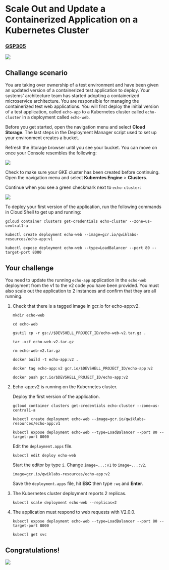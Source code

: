 # Scale Out and Update a Containerized Application on a Kubernetes Cluster


### [GSP305](https://www.cloudskillsboost.google/focuses/1739?locale=en&parent=catalog)

![](https://cdn.qwiklabs.com/GMOHykaqmlTHiqEeQXTySaMXYPHeIvaqa2qHEzw6Occ%3D)


## Challange scenario

You are taking over ownership of a test environment and have been given an updated version of a containerized test application to deploy. Your systems' architecture team has started adopting a containerized microservice architecture. You are responsible for managing the containerized test web applications. You will first deploy the initial version of a test application, called `echo-app` to a Kubernetes cluster called `echo-cluster` in a deployment called `echo-web`.

Before you get started, open the navigation menu and select **Cloud Storage**. The last steps in the Deployment Manager script used to set up your environment creates a bucket.

Refresh the Storage browser until you see your bucket. You can move on once your Console resembles the following:

![](https://cdn.qwiklabs.com/6LFiu9lfhzr7qtTo4e1BifM0q0cRiNDzEHnvYmfvrjc%3D)

Check to make sure your GKE cluster has been created before continuing. Open the navigation menu and select **Kuberntes Engine** > **Clusters**.

Continue when you see a green checkmark next to `echo-cluster`:

![](https://cdn.qwiklabs.com/QouWWaKBDJ2Dug%2B1QP3Zw4jqG5NTXpXmRhrfTXvdF08%3D)

To deploy your first version of the application, run the following commands in Cloud Shell to get up and running:

```
gcloud container clusters get-credentials echo-cluster --zone=us-central1-a
```

```
kubectl create deployment echo-web --image=gcr.io/qwiklabs-resources/echo-app:v1
```

```
kubectl expose deployment echo-web --type=LoadBalancer --port 80 --target-port 8000
```


## Your challenge

You need to update the running `echo-app` application in the `echo-web` deployment from the v1 to the v2 code you have been provided. You must also scale out the application to 2 instances and confirm that they are all running.


1. Check that there is a tagged image in gcr.io for echo-app:v2.

    ```
    mkdir echo-web
    
    cd echo-web
    
    gsutil cp -r gs://$DEVSHELL_PROJECT_ID/echo-web-v2.tar.gz .
    
    tar -xzf echo-web-v2.tar.gz
    
    rm echo-web-v2.tar.gz
    
    docker build -t echo-app:v2 .
    
    docker tag echo-app:v2 gcr.io/$DEVSHELL_PROJECT_ID/echo-app:v2
    
    docker push gcr.io/$DEVSHELL_PROJECT_ID/echo-app:v2
    ```

2. Echo-app:v2 is running on the Kubernetes cluster.

    Deploy the first version of the application.

    ```
    gcloud container clusters get-credentials echo-cluster --zone=us-central1-a

    kubectl create deployment echo-web --image=gcr.io/qwiklabs-resources/echo-app:v1

    kubectl expose deployment echo-web --type=LoadBalancer --port 80 --target-port 8000
    ```

    Edit the `deployment.apps` file.

    ```
    kubectl edit deploy echo-web
    ```

    Start the editor by type `i`. Change `image=...:v1` to `image=...:v2`. 

    ```
    image=gcr.io/qwiklabs-resources/echo-app:v2
    ```
    
    Save the `deployment.apps` file, hit **ESC** then type `:wq` and **Enter**.

3. The Kubernetes cluster deployment reports 2 replicas.

    ```
    kubectl scale deployment echo-web --replicas=2
    ```

4. The application must respond to web requests with V2.0.0.

    ```
    kubectl expose deployment echo-web --type=LoadBalancer --port 80 --target-port 8000

    kubectl get svc
    ```


## Congratulations!

![](https://cdn.qwiklabs.com/Szjgd3ZBwnLS3Jiv3jxfykge09Ma%2BcbpOXQHJT%2BU5VE%3D)